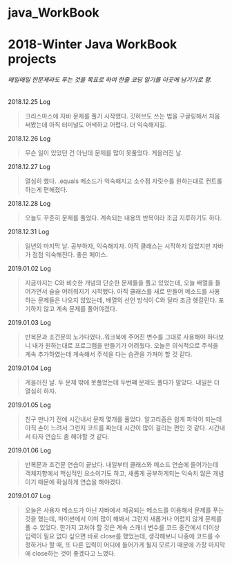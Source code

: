 # java_WorkBook
<h1>2018-Winter Java WorkBook projects</h1>
<h6>매일매일 한문제라도 푸는 것을 목표로 하여 한줄 코딩 일기를 이곳에 남기기로 함.</h6>

2018.12.25 Log
> 크리스마스에 자바 문제를 풀기 시작했다. 깃허브도 쓰는 법을 구글링해서 처음 써봤는데 아직 터미널도 어색하고 어렵다. 더 익숙해지길.

2018.12.26 Log
> 무슨 일이 있었던 건 아닌데 문제를 많이 못풀었다. 게을러진 날.

2018.12.27 Log
> 열심히 했다. .equals 메소드가 익숙해지고 소수점 자릿수를 원하는대로 컨트롤하는게 편해졌다.

2018.12.28 Log
> 오늘도 꾸준히 문제를 풀었다. 계속되는 내용의 반복이라 조금 지루하기도 하다.

2018.12.31 Log
> 일년의 마지막 날. 공부하자, 익숙해지자. 아직 클래스는 시작하지 않았지만 자바가 점점 익숙해진다. 좋은 페이스.

2019.01.02 Log
> 지금까지는 C와 비슷한 개념의 단순한 문제들을 풀고 있었는데, 오늘 배열을 들어가면서 슬슬 어려워지기 시작했다. 
아직 클래스를 새로 만들어 메소드를 사용하는 문제들은 나오지 않았는데, 배열의 선언 방식이 C와 달라 조금 헷갈린다. 포기하지 않고 계속 문제를 풀어야겠다.

2019.01.03 Log
> 반복문과 조건문의 노가다였다..워크북에 주어진 변수를 그대로 사용해야 하다보니 내가 원하는대로 프로그램을 만들기가 어려웠다. 
오늘은 의식적으로 주석을 계속 추가하였는데 계속해서 주석을 다는 습관을 가져야 할 것 같다. 

2019.01.04 Log
> 게을러진 날. 두 문제 밖에 못풀었는데 두번쨰 문제도 풀다가 말았다. 내일은 더 열심히 하자.

2019.01.05 Log
> 친구 만나기 전에 시간내서 문제 몇개를 풀었다. 알고리즘은 쉽게 파악이 되는데 아직 손이 느려서 그런지 코드를 짜는데 시간이 많이 걸리는 편인 것 같다. 시간내서 타자 연습도 좀 해야할 것 같다.

2019.01.06 Log
> 반복문과 조건문 연습이 끝났다. 내일부터 클래스와 메소드 연습에 들어가는데 객체지향에서 핵심적인 요소이기도 하고, 새롭게 공부하게되는 익숙치 않은 개념이기 때문에 확실하게 연습을 해야겠다.

2019.01.07 Log
> 오늘은 사용자 메소드가 아닌 자바에서 제공되는 메소드를 이용해서 문제를 푸는 것을 했는데, 파이썬에서 이미 많이 해봐서 그런지 새롭거나 어렵지 않게 문제를 풀 수 있었다. 한가지 고쳐야 할 것은 계속 스캐너 변수를 코드 중간에서 더이상 입력이 필요 없다 싶으면 바로 close를 했었는데, 생각해보니 나중에 코드를 수정하거나 할 때, 또 다른 입력이 어디에 들어가게 될지 모르기 때문에 가장 마지막에 close하는 것이 좋겠다고 느꼈다.
